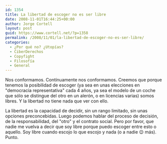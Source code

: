 ```yaml
---
id: 1354
title: La libertad de escoger no es ser libre
date: 2008-11-01T16:44:25+00:00
author: Jorge Cortell
layout: post
guid: https://www.cortell.net/?p=1358
permalink: /2008/11/01/la-libertad-de-escoger-no-es-ser-libre/
categories:
  - ¿Por qué no? ¿Utopías?
  - CiberDerechos
  - Copyfight
  - Filosofí­a
  - General
---
```

Nos conformamos. Contínuamente nos conformamos. Creemos que porque tenemos la posibilidad de escoger (ya sea en unas elecciones en "democracia representativa" cada 4 años, ya sea el modelo de un coche que sólo se distingue del otro en un alerón, o en licencias varias) somos libres. Y la libertad no tiene nada que ver con ello.

La libertad es la capacidad de decidir, sin un rango limitado, sin unas opciones preconcebidas. Luego podemos hablar del proceso de decisión, de la responsabilidad, del "otro" y el contrato social. Pero por favor, que nadie me vuelva a decir que soy libre porque puedo escoger entre esto o aquello. Soy libre cuando escojo lo que escojo y nada (o a nadie 😉 más). Punto.